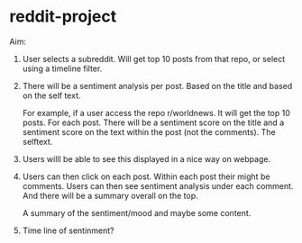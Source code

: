 # reddit-project

Aim:
1. User selects a subreddit. Will get top 10 posts from that repo, or select using a timeline filter.

2. There will be a sentiment analysis per post. Based on the title and based on the self text.

    For example, if a user access the repo r/worldnews. It will get the top 10 posts. For each post. There will be a sentiment score on the title and a sentiment score on the text within the post (not the comments). The selftext.

3. Users willl be able to see this displayed in a nice way on webpage.

4. Users can then click on each post. Within each post their might be comments. Users can then see sentiment analysis under each comment. And there will be a summary overall on the top.

    A summary of the sentiment/mood and maybe some content.

5. Time line of sentinment?